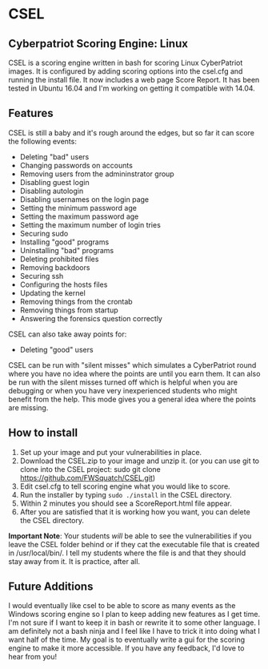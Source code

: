 # CSEL
## Cyberpatriot Scoring Engine: Linux

CSEL is a scoring engine written in bash for scoring Linux CyberPatriot images. It is configured by adding scoring options into the csel.cfg and running the install file. It now includes a web page Score Report. It has been tested in Ubuntu 16.04 and I'm working on getting it compatible with 14.04.

## Features
CSEL is still a baby and it's rough around the edges, but so far it can score the following events:
- Deleting "bad" users
- Changing passwords on accounts
- Removing users from the admininstrator group
- Disabling guest login
- Disabling autologin
- Disabling usernames on the login page
- Setting the minimum password age
- Setting the maximum password age
- Setting the maximum number of login tries
- Securing sudo
- Installing "good" programs
- Uninstalling "bad" programs
- Deleting prohibited files
- Removing backdoors
- Securing ssh
- Configuring the hosts files
- Updating the kernel
- Removing things from the crontab 
- Removing things from startup
- Answering the forensics question correctly

CSEL can also take away points for:
- Deleting "good" users

CSEL can be run with "silent misses" which simulates a CyberPatriot round where you have no idea where the points are until you earn them. It can also be run with the silent misses turned off which is helpful when you are debugging or when you have very inexperienced students who might benefit from the help. This mode gives you a general idea where the points are missing.

## How to install
1. Set up your image and put your vulnerabilities in place.
2. Download the CSEL.zip to your image and unzip it. (or you can use git to clone into the CSEL project: sudo git clone https://github.com/FWSquatch/CSEL.git)
3. Edit csel.cfg to tell scoring engine what you would like to score.
4. Run the installer by typing `sudo ./install` in the CSEL directory.
5. Within 2 minutes you should see a ScoreReport.html file appear.
6. After you are satisfied that it is working how you want, you can delete the CSEL directory.

**Important Note**: Your students _will_ be able to see the vulnerabilities if you leave the CSEL folder behind or if they cat the executable file that is created in /usr/local/bin/. I tell my students where the file is and that they should stay away from it. It is practice, after all.

## Future Additions
I would eventually like csel to be able to score as many events as the Windows scoring engine so I plan to keep adding new features as I get time. I'm not sure if I want to keep it in bash or rewrite it to some other language. I am definitely not a bash ninja and I feel like I have to trick it into doing what I want half of the time. 
My goal is to eventually write a gui for the scoring engine to make it more accessible. If you have any feedback, I'd love to hear from you!
